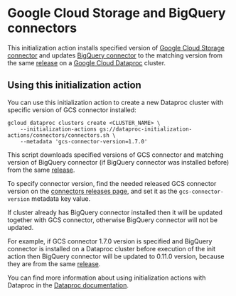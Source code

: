 # Google Cloud Storage and BigQuery connectors

This initialization action installs specified version of
[Google Cloud Storage connector](https://github.com/GoogleCloudPlatform/bigdata-interop/tree/master/gcs) and updates
[BigQuery connector](https://github.com/GoogleCloudPlatform/bigdata-interop/tree/master/bigquery)
to the matching version from the same [release](https://github.com/GoogleCloudPlatform/bigdata-interop) on a
[Google Cloud Dataproc](https://cloud.google.com/dataproc) cluster.

## Using this initialization action
You can use this initialization action to create a new Dataproc cluster with specific version of GCS connector installed:
```
gcloud dataproc clusters create <CLUSTER_NAME> \
    --initialization-actions gs://dataproc-initialization-actions/connectors/connectors.sh \
    --metadata 'gcs-connector-version=1.7.0'
```

This script downloads specified versions of GCS connector and matching version of BigQuery connector (if BigQuery connector
was installed before) from the same [release](https://github.com/GoogleCloudPlatform/bigdata-interop/releases).

To specify connector version, find the needed released GCS connector version on the
[connectors releases page](https://github.com/GoogleCloudPlatform/bigdata-interop/releases),
and set it as the `gcs-connector-version` metadata key value.

If cluster already has BigQuery connector installed then it will be updated together with GCS connector, otherwise BigQuery
connector will not be updated.

For example, if GCS connector 1.7.0 version is specified and BigQuery connector is installed on a Dataproc cluster before
execution of the init action then BigQuery connector will be updated to 0.11.0 version, because they are from the same
[release](https://github.com/GoogleCloudPlatform/bigdata-interop/releases).

You can find more information about using initialization actions with Dataproc in the
[Dataproc documentation](https://cloud.google.com/dataproc/init-actions).
